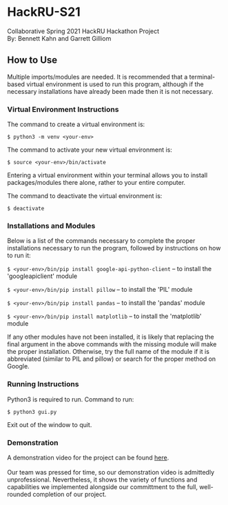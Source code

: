 # HackRU-S21 #
Collaborative Spring 2021 HackRU Hackathon Project
<br>
By: Bennett Kahn and Garrett Gilliom

## How to Use ##

Multiple imports/modules are needed. It is recommended that a terminal-based virtual environment is used to run this program, although if the necessary installations have already been made then it is not necessary.

### Virtual Environment Instructions ###

The command to create a virtual environment is:

`$ python3 -m venv <your-env>`

The command to activate your new virtual environment is:

`$ source <your-env>/bin/activate`

Entering a virtual environment within your terminal allows you to install packages/modules there alone, rather to your entire computer.

The command to deactivate the virtual environment is:

`$ deactivate`

### Installations and Modules ###

Below is a list of the commands necessary to complete the proper installations necessary to run the program, followed by instructions on how to run it:

`$ <your-env>/bin/pip install google-api-python-client` – to install the 'googleapiclient' module

`$ <your-env>/bin/pip install pillow` – to install the 'PIL' module

`$ <your-env>/bin/pip install pandas` – to install the 'pandas' module

`$ <your-env>/bin/pip install matplotlib` – to install the 'matplotlib' module

If any other modules have not been installed, it is likely that replacing the final argument in the above commands with the missing module will make the proper installation. Otherwise, try the full name of the module if it is abbreviated (similar to PIL and pillow) or search for the proper method on Google.

### Running Instructions ###

Python3 is required to run. Command to run:

`$ python3 gui.py`

Exit out of the window to quit.

### Demonstration ###

A demonstration video for the project can be found
[here](https://www.youtube.com/watch?v=cW2SeGC9-pc&ab_channel=GarrettGilliom).
<br>
<br>
Our team was pressed for time, so our demonstration video is admittedly unprofessional. Nevertheless, it shows the variety of functions and capabilities we implemented alongside our committment to the full, well-rounded completion of our project.
<br>
<br>
